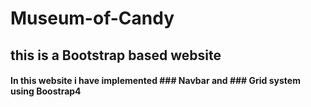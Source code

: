 # Museum-of-Candy
## this is a Bootstrap based  website
#### In this website i have implemented ### Navbar and ### Grid system using Boostrap4
